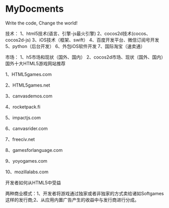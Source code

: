 # MyDocments
Write the code, Change the world!

技术：
1、html5技术(语言、引擎-js最火引擎)
2、cocos2d技术(cocos、cocos2d-js)
3、iOS技术（框架、swift）
4、百度开发平台、微信订阅号开发
5、python（后台开发）
6、外包iOS软件开发
7、国际淘宝（速卖通）

市场：
1、h5市场和现状（国外、国内）
2、cocos2d市场、现状（国外、国内）
国外十大HTML5游戏网站推荐

1、HTML5games.com

2、HTML5games.net

3、canvasdemos.com

4、rocketpack.fi

5、impactjs.com

6、canvasrider.com

7、freeciv.net

8、gamesforlanguage.com

9、yoyogames.com

10、mozillalabs.com

开发者如何从HTML5中受益

两种商业模式：1、开发者将游戏通过独家或者非独家的方式卖给诸如Softgames这样的发行商;2、从应用内置广告产生的收益中与发行商进行分成。

